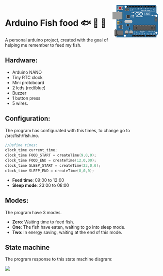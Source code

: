 <img src="https://github.com/damiancipolat/arduino101/blob/master/doc/logo.png?raw=true" width="150px" align="right" />

# Arduino Fish food :fish: :tropical_fish: :blowfish:
A personal arduino project, created with the goal of helping me remember to feed my fish.

## Hardware:
- Arduino NANO
- Tiny RTC clock
- Mini protoboard
- 2 leds (red/blue)
- Buzzer
- 1 button press
- 5 wires.

## Configuration:
The program has configurated with this times, to change go to /src/fish/fish.ino.

```c
//Define times;
clock_time current_time;
clock_time FOOD_START = createTime(9,0,0);
clock_time FOOD_END = createTime(12,0,00);
clock_time SLEEP_START = createTime(23,0,0);
clock_time SLEEP_END = createTime(8,0,0);
```

- **Feed time**: 09:00 to 12:00
- **Sleep mode**: 23:00 to 08:00

## Modes:
The program have 3 modes.
- **Zero**: Waiting time to feed fish.
- **One**: The fish have eaten, waiting to go into sleep mode.
- **Two**: In energy saving, waiting at the end of this mode.

## State machine
The program response to this state machine diagram:

<img src="https://github.com/damiancipolat/Node-event-saga/blob/master/doc/Saga%20payment-Architecture.png?raw=true" width="800px"/>
